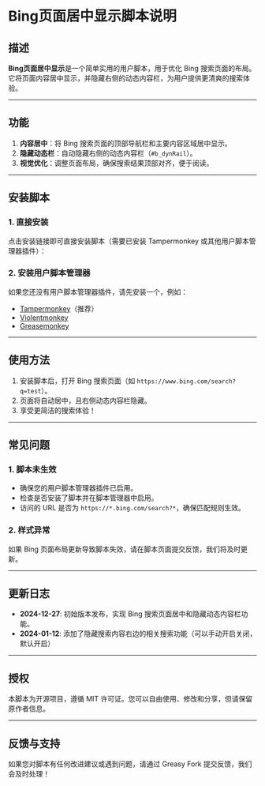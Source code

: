 # Bing页面居中显示脚本说明

## 描述
**Bing页面居中显示**是一个简单实用的用户脚本，用于优化 Bing 搜索页面的布局。它将页面内容居中显示，并隐藏右侧的动态内容栏，为用户提供更清爽的搜索体验。

---

## 功能
1. **内容居中**：将 Bing 搜索页面的顶部导航栏和主要内容区域居中显示。
2. **隐藏动态栏**：自动隐藏右侧的动态内容栏（`#b_dynRail`）。
3. **视觉优化**：调整页面布局，确保搜索结果顶部对齐，便于阅读。

---

## 安装脚本

### 1. **直接安装**
点击安装链接即可直接安装脚本（需要已安装 Tampermonkey 或其他用户脚本管理器插件）：   

### 2. **安装用户脚本管理器**
如果您还没有用户脚本管理器插件，请先安装一个，例如：
- [Tampermonkey](https://www.tampermonkey.net/)（推荐）
- [Violentmonkey](https://violentmonkey.github.io/)
- [Greasemonkey](https://www.greasespot.net/)

---

## 使用方法
1. 安装脚本后，打开 Bing 搜索页面（如 `https://www.bing.com/search?q=test`）。
2. 页面将自动居中，且右侧动态内容栏隐藏。
3. 享受更简洁的搜索体验！

---

## 常见问题

### 1. **脚本未生效**
- 确保您的用户脚本管理器插件已启用。
- 检查是否安装了脚本并在脚本管理器中启用。
- 访问的 URL 是否为 `https://*.bing.com/search?*`，确保匹配规则生效。

### 2. **样式异常**
如果 Bing 页面布局更新导致脚本失效，请在脚本页面提交反馈，我们将及时更新。

---

## 更新日志
- **2024-12-27**: 初始版本发布，实现 Bing 搜索页面居中和隐藏动态内容栏功能。
- **2024-01-12**: 添加了隐藏搜索内容右边的相关搜索功能（可以手动开启关闭，默认开启）

---

## 授权
本脚本为开源项目，遵循 MIT 许可证。您可以自由使用、修改和分享，但请保留原作者信息。

---

## 反馈与支持
如果您对脚本有任何改进建议或遇到问题，请通过 Greasy Fork 提交反馈，我们会及时处理！